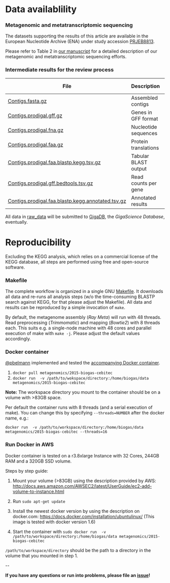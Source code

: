 # Data availablility

### Metagenomic and metatranscriptomic sequencing

The datasets supporting the results of this article are available in the European Nucleotide Archive (ENA) under study accession [PRJEB8813](http://www.ebi.ac.uk/ena/data/view/PRJEB8813).

Please refer to Table 2 in [our manuscript](latex_src/bremges_gigascience_2015.pdf) for a detailed description of our metagenomic and metatranscriptomic sequencing efforts.

### Intermediate results for the review process

File | Description | Analysis step
--- | --- | ---
[Contigs.fasta.gz](raw_data/Contigs.fasta.gz) | Assembled contigs | RayMeta assembly
[Contigs.prodigal.gff.gz](raw_data/Contigs.prodigal.gff.gz) | Genes in GFF format | Gene prediction
[Contigs.prodigal.fna.gz](raw_data/Contigs.prodigal.fna.gz) | Nucleotide sequences | Gene prediction
[Contigs.prodigal.faa.gz](raw_data/Contigs.prodigal.faa.gz) | Protein translations | Gene prediction
[Contigs.prodigal.faa.blastp.kegg.tsv.gz](raw_data/Contigs.prodigal.faa.blastp.kegg.tsv.gz) | Tabular BLAST output | BLASTP vs. KEGG
[Contigs.prodigal.gff.bedtools.tsv.gz](raw_data/Contigs.prodigal.gff.bedtools.tsv.gz) | Read counts per gene | BEDTools multicov
[Contigs.prodigal.faa.blastp.kegg.annotated.tsv.gz](raw_data/Contigs.prodigal.faa.blastp.kegg.annotated.tsv.gz) | Annotated results | Custom: [annotate.pl](annotate.pl)

All data in [raw_data](raw_data) will be submitted to [GigaDB](http://gigadb.org/), the *GigaScience Database*, eventually.

# Reproducibility

Excluding the KEGG analysis, which relies on a commercial license of the KEGG database, all steps are performed using free and open-source software.

### Makefile

The complete workflow is organized in a single GNU [Makefile](Makefile). It downloads all data and re-runs all analysis steps (w/o the time-consuming BLASTP search against KEGG, for that please adjust the Makefile). All data and results can be reproduced by a simple invocation of `make`.

By default, the metagenome assembly (*Ray Meta*) will run with 48 threads. Read preprocessing (*Trimmomatic*) and mapping (*Bowtie2*) with 8 threads each. This suits e.g. a single-node machine with 48 cores and parallel execution of make with `make -j`. Please adjust the default values accordingly.

### Docker container

[@pbelmann](https://github.com/pbelmann) implemented and tested the [accompanying Docker container](https://registry.hub.docker.com/u/metagenomics/2015-biogas-cebitec).

1. `docker pull metagenomics/2015-biogas-cebitec`
2. `docker run  -v /path/to/wokspace/directory:/home/biogas/data metagenomics/2015-biogas-cebitec`

**Note:** The workspace directory you mount to the container should be on a volume with >83GB space.  

Per default the container runs with 8 threads (and a serial execution of make).
You can change this by specifying `--threads=NUMBER` after the docker name, e.g.:

`docker run  -v /path/to/workspace/directory:/home/biogas/data metagenomics/2015-biogas-cebitec --threads=16`

### Run Docker in AWS

Docker container is tested on a r3.8xlarge Instance with 32 Cores, 244GB RAM and a 320GB SSD volume.

Steps by step guide:

1. Mount your volume (>83GB) using the description provided by AWS: http://docs.aws.amazon.com/AWSEC2/latest/UserGuide/ec2-add-volume-to-instance.html

2. Run `sudo apt-get update` 

3. Install the newest docker version by using the description on docker.com:
https://docs.docker.com/installation/ubuntulinux/
(This image is tested with docker version 1.6) 

4. Start the container with 
`sudo docker run  -v /path/to/workspace/directory:/home/biogas/data metagenomics/2015-biogas-cebitec `

`/path/to/workspace/directory` should be the path to a directory in the volume that you mounted in step 1.

--

**If you have any questions or run into problems, please file an [issue](https://github.com/abremges/2015-biogas-cebitec/issues)!**
